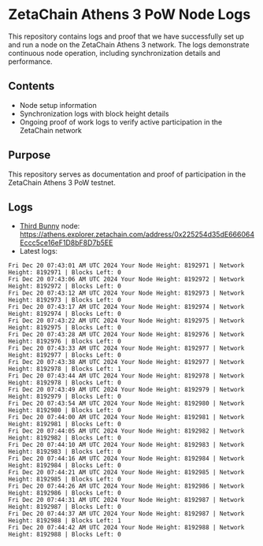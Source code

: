 # ZetaChain Athens 3 PoW Node Logs
This repository contains logs and proof that we have successfully set up and run a node on the ZetaChain Athens 3 network. The logs demonstrate continuous node operation, including synchronization details and performance.

## Contents
- Node setup information
- Synchronization logs with block height details
- Ongoing proof of work logs to verify active participation in the ZetaChain network

## Purpose
This repository serves as documentation and proof of participation in the ZetaChain Athens 3 PoW testnet.

## Logs

- [Third Bunny](https://thirdbunny.xyz/) node: https://athens.explorer.zetachain.com/address/0x225254d35dE666064Eccc5ce16eF1D8bF8D7b5EE
- Latest logs:
```
Fri Dec 20 07:43:01 AM UTC 2024 Your Node Height: 8192971 | Network Height: 8192971 | Blocks Left: 0
Fri Dec 20 07:43:06 AM UTC 2024 Your Node Height: 8192972 | Network Height: 8192972 | Blocks Left: 0
Fri Dec 20 07:43:12 AM UTC 2024 Your Node Height: 8192973 | Network Height: 8192973 | Blocks Left: 0
Fri Dec 20 07:43:17 AM UTC 2024 Your Node Height: 8192974 | Network Height: 8192974 | Blocks Left: 0
Fri Dec 20 07:43:22 AM UTC 2024 Your Node Height: 8192975 | Network Height: 8192975 | Blocks Left: 0
Fri Dec 20 07:43:28 AM UTC 2024 Your Node Height: 8192976 | Network Height: 8192976 | Blocks Left: 0
Fri Dec 20 07:43:33 AM UTC 2024 Your Node Height: 8192977 | Network Height: 8192977 | Blocks Left: 0
Fri Dec 20 07:43:38 AM UTC 2024 Your Node Height: 8192977 | Network Height: 8192978 | Blocks Left: 1
Fri Dec 20 07:43:44 AM UTC 2024 Your Node Height: 8192978 | Network Height: 8192978 | Blocks Left: 0
Fri Dec 20 07:43:49 AM UTC 2024 Your Node Height: 8192979 | Network Height: 8192979 | Blocks Left: 0
Fri Dec 20 07:43:54 AM UTC 2024 Your Node Height: 8192980 | Network Height: 8192980 | Blocks Left: 0
Fri Dec 20 07:44:00 AM UTC 2024 Your Node Height: 8192981 | Network Height: 8192981 | Blocks Left: 0
Fri Dec 20 07:44:05 AM UTC 2024 Your Node Height: 8192982 | Network Height: 8192982 | Blocks Left: 0
Fri Dec 20 07:44:10 AM UTC 2024 Your Node Height: 8192983 | Network Height: 8192983 | Blocks Left: 0
Fri Dec 20 07:44:16 AM UTC 2024 Your Node Height: 8192984 | Network Height: 8192984 | Blocks Left: 0
Fri Dec 20 07:44:21 AM UTC 2024 Your Node Height: 8192985 | Network Height: 8192985 | Blocks Left: 0
Fri Dec 20 07:44:26 AM UTC 2024 Your Node Height: 8192986 | Network Height: 8192986 | Blocks Left: 0
Fri Dec 20 07:44:31 AM UTC 2024 Your Node Height: 8192987 | Network Height: 8192987 | Blocks Left: 0
Fri Dec 20 07:44:37 AM UTC 2024 Your Node Height: 8192987 | Network Height: 8192988 | Blocks Left: 1
Fri Dec 20 07:44:42 AM UTC 2024 Your Node Height: 8192988 | Network Height: 8192988 | Blocks Left: 0
```
